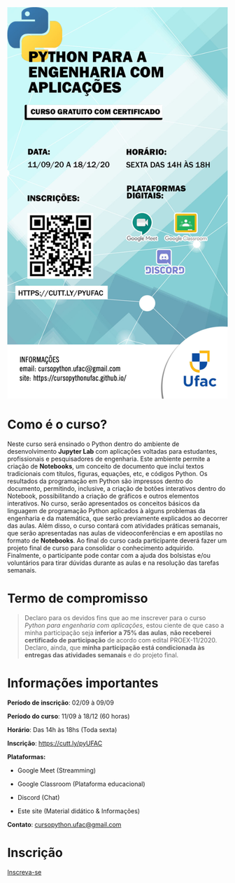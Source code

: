 <img src="imgs/README/ARTE DE DIVULGAÇÃO.jpg" alt="Arte de divulgação">

# Como é o curso?

Neste curso será ensinado o Python dentro do ambiente de desenvolvimento __Jupyter Lab__ com aplicações voltadas para estudantes, profissionais e pesquisadores de engenharia. Este ambiente permite a criação de __Notebooks__, um conceito de documento que inclui textos tradicionais com títulos, figuras, equações, etc, e códigos Python. Os resultados da programação em Python são impressos dentro do documento, permitindo, inclusive, a criação de botões interativos dentro do Notebook, possibilitando a criação de gráficos e outros elementos interativos. No curso, serão apresentados os conceitos básicos da linguagem de programação Python aplicados à alguns problemas da engenharia e da matemática, que serão previamente explicados ao decorrer das aulas. Além disso, o curso contará com atividades práticas semanais, que serão apresentadas nas aulas de videoconferências e em apostilas no formato de __Notebooks__. Ao final do curso cada participante deverá fazer um projeto final de curso para consolidar o conhecimento adquirido. Finalmente, o participante pode contar com a ajuda dos bolsistas e/ou voluntários para tirar dúvidas durante as aulas e na resolução das tarefas semanais.

<div id='termo'/>

# Termo de compromisso

> Declaro para os devidos fins que ao me inscrever para o curso _Python para engenharia com aplicações_, estou ciente de que caso a minha participação seja __inferior a 75% das aulas__, __não receberei certificado de participação__ de acordo com edital PROEX-11/2020. Declaro, ainda, que __minha participação está condicionada às entregas das atividades semanais__ e do projeto final.

# Informações importantes

**Período de inscrição**: 02/09 à 09/09

**Período do curso**: 11/09 à 18/12 (60 horas)

**Horário**: Das 14h às 18hs (Toda sexta)

**Inscrição**: <a href="https://cutt.ly/pyUFAC"  target="_blank">https://cutt.ly/pyUFAC</a>

**Plataformas:** 

- Google Meet (Streamming)

- Google Classroom (Plataforma educacional)

- Discord (Chat)

- Este site (Material didático & Informações)

**Contato**: [cursopython.ufac@gmail.com](mailto:cursopython.ufac@gmail.com)
# Inscrição
<a href="https://cutt.ly/pyUFAC" class="btn" target="_blank">Inscreva-se</a>